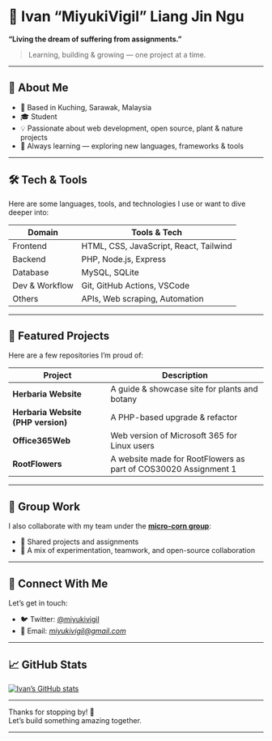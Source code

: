<!--
  Hi there 👋 I’m Ivan (aka MiyukiVigil)
  Welcome to my GitHub profile!
-->

# 🧩 Ivan “MiyukiVigil” Liang Jin Ngu

**“Living the dream of suffering from assignments.”**

> Learning, building & growing — one project at a time.

---

## 🔭 About Me

- 📍 Based in Kuching, Sarawak, Malaysia  
- 🎓 Student  
- 💡 Passionate about web development, open source, plant & nature projects  
- 🌱 Always learning — exploring new languages, frameworks & tools  

---

## 🛠️ Tech & Tools

Here are some languages, tools, and technologies I use or want to dive deeper into:

| Domain | Tools & Tech |
|---|---|
| Frontend | HTML, CSS, JavaScript, React, Tailwind |
| Backend | PHP, Node.js, Express |
| Database | MySQL, SQLite |
| Dev & Workflow | Git, GitHub Actions, VSCode |
| Others | APIs, Web scraping, Automation |

---

## 📂 Featured Projects

Here are a few repositories I’m proud of:

| Project | Description |
|---|---|
| **Herbaria Website** | A guide & showcase site for plants and botany |
| **Herbaria Website (PHP version)** | A PHP-based upgrade & refactor |
| **Office365Web** | Web version of Microsoft 365 for Linux users |
| **RootFlowers** | A website made for RootFlowers as part of COS30020 Assignment 1 |

---

## 🤝 Group Work

I also collaborate with my team under the **[micro-corn group](https://github.com/microcorn-group)**:

- 🌱 Shared projects and assignments  
- 🧩 A mix of experimentation, teamwork, and open-source collaboration  

---

## 💬 Connect With Me

Let’s get in touch:

- 🐦 Twitter: [@miyukivigil](https://twitter.com/miyukivigil)  
- 📧 Email: *miyukivigil@gmail.com*  

---

## 📈 GitHub Stats

[![Ivan’s GitHub stats](https://github-readme-stats.vercel.app/api?username=MiyukiVigil&show_icons=true&theme=tokyonight)](https://github.com/MiyukiVigil)

---

Thanks for stopping by! 🚀  
Let’s build something amazing together.

---
